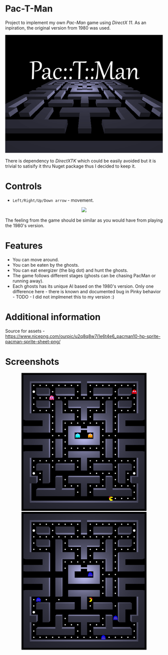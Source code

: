 # Pac-T-Man
Project to implement my own *Pac-Man* game using *DirectX 11*. As an inpiration, the original version from 1980 was used.

<p align="center">  
  <img src="Doc/intro.gif">
</p>

There is dependency to *DirectXTK* which could be easily avoided but it is trivial to satisify it thru Nuget package thus I decided to keep it.

# Controls
- `Left/Right/Up/Down arrow` - movement.

<p align="center">  
  <img src="Doc/game.gif">
</p>

The feeling from the game should be similar as you would have from playing the 1980's version.

# Features
- You can move around.
- You can be eaten by the ghosts.
- You can eat energizer (the big dot) and hunt the ghosts.
- The game follows different stages (ghosts can be chasing PacMan or running away).
- Each ghosts has its unique AI based on the 1980's version. Only one difference here - there is known and documented bug in Pinky behavior - TODO - I did not implmenet this to my version :) 

# Additional information
Source for assets - https://www.nicepng.com/ourpic/u2q8q8w7i1e6t4e6_pacman10-hp-sprite-pacman-sprite-sheet-png/

# Screenshots
<p align="center">  
  <img src="Doc/sc2.png">  <img src="Doc/sc1.png">
</p>

